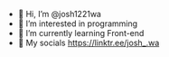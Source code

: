 - 👋 Hi, I’m @josh1221wa
- 👀 I’m interested in programming
- 🌱 I’m currently learning Front-end 
- 🔗 My socials https://linktr.ee/josh_.wa

<!---
josh1221wa/josh1221wa is a ✨ special ✨ repository because its `README.md` (this file) appears on your GitHub profile.
You can click the Preview link to take a look at your changes.
--->

